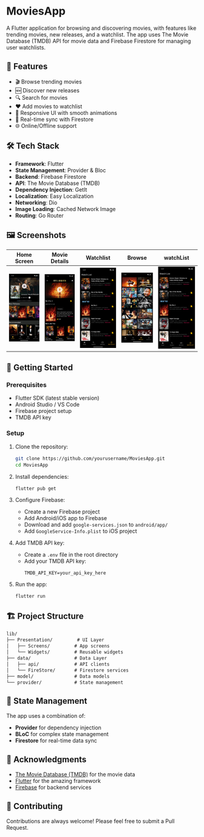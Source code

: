 # MoviesApp

A Flutter application for browsing and discovering movies, with features like trending movies, new releases, and a watchlist. The app uses The Movie Database (TMDB) API for movie data and Firebase Firestore for managing user watchlists.

## 📱 Features

- 🎬 Browse trending movies
- 🆕 Discover new releases
- 🔍 Search for movies
- ❤️ Add movies to watchlist
- 📱 Responsive UI with smooth animations
- 🔄 Real-time sync with Firestore
- 🌐 Online/Offline support

## 🛠️ Tech Stack

- **Framework**: Flutter
- **State Management**: Provider & Bloc
- **Backend**: Firebase Firestore
- **API**: The Movie Database (TMDB)
- **Dependency Injection**: GetIt
- **Localization**: Easy Localization
- **Networking**: Dio
- **Image Loading**: Cached Network Image
- **Routing**: Go Router

## 🖼️ Screenshots

| Home Screen                            | Movie Details                               | Watchlist                                 | Browse                              | watchList                                 |
| -------------------------------------- | ------------------------------------------- | ----------------------------------------- | ----------------------------------- | ----------------------------------------- |
| ![Home Screen](assets\images\home.png) | ![Movie Details](assets\images\details.png) | ![Watchlist](assets\images\watchlist.png) | ![Browse](assets\images\browse.png) | ![watchList](assets\images\watchlist.png) |

## 🚀 Getting Started

### Prerequisites

- Flutter SDK (latest stable version)
- Android Studio / VS Code
- Firebase project setup
- TMDB API key

### Setup

1. Clone the repository:

   ```bash
   git clone https://github.com/yourusername/MoviesApp.git
   cd MoviesApp
   ```

2. Install dependencies:

   ```bash
   flutter pub get
   ```

3. Configure Firebase:

   - Create a new Firebase project
   - Add Android/iOS app to Firebase
   - Download and add `google-services.json` to `android/app/`
   - Add `GoogleService-Info.plist` to iOS project

4. Add TMDB API key:

   - Create a `.env` file in the root directory
   - Add your TMDB API key:
     ```
     TMDB_API_KEY=your_api_key_here
     ```

5. Run the app:
   ```bash
   flutter run
   ```

## 🏗️ Project Structure

```
lib/
├── Presentation/         # UI Layer
│   ├── Screens/         # App screens
│   └── Widgets/         # Reusable widgets
├── data/                # Data Layer
│   ├── api/             # API clients
│   └── FireStore/       # Firestore services
├── model/               # Data models
└── provider/            # State management
```

## 🔄 State Management

The app uses a combination of:

- **Provider** for dependency injection
- **BLoC** for complex state management
- **Firestore** for real-time data sync

## 🙏 Acknowledgments

- [The Movie Database (TMDB)](https://www.themoviedb.org/) for the movie data
- [Flutter](https://flutter.dev/) for the amazing framework
- [Firebase](https://firebase.google.com/) for backend services

## 🤝 Contributing

Contributions are always welcome! Please feel free to submit a Pull Request.
